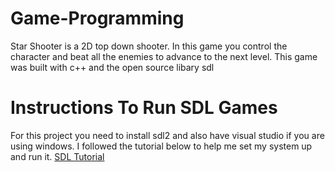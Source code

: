 # Game-Programming
Star Shooter is a 2D top down shooter. In this game you control the character and beat all the enemies to advance to the next level. 
This game was built with c++ and the open source libary sdl

# Instructions To Run SDL Games
For this project you need to install sdl2 and also have visual studio if you are using windows. I followed the tutorial below to help me set my system up and run it. 
[SDL Tutorial](https://lazyfoo.net/tutorials/SDL/01_hello_SDL/windows/msvc2019/index.php)
